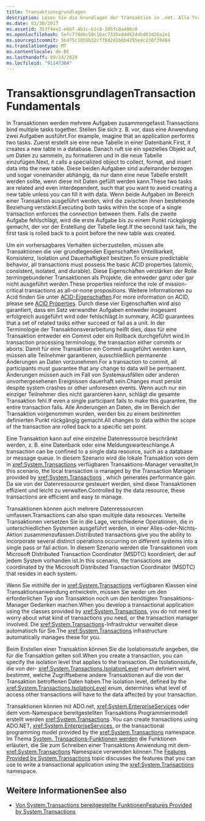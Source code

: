 ```yaml
---
title: Transaktionsgrundlagen
description: Lesen Sie die Grundlagen der Transaktion in .net. Alle Transaktionen müssen die grundlegenden ACID-Eigenschaften (atomar, konsistent, isoliert und dauerhaft) besitzen.
ms.date: 03/30/2017
ms.assetid: 353f4ee2-e6bf-4b1c-b1c8-385fc8a486c0
ms.openlocfilehash: 5efc778d6c50c16ac7335ed4d624dbd03d26a2e1
ms.sourcegitcommit: 5b475c1855b32cf78d2d1bbb4295e4c236f39464
ms.translationtype: MT
ms.contentlocale: de-DE
ms.lasthandoff: 09/24/2020
ms.locfileid: "91147384"
---
```

# <a name="transaction-fundamentals"></a><span data-ttu-id="0387a-104">Transaktionsgrundlagen</span><span class="sxs-lookup"><span data-stu-id="0387a-104">Transaction Fundamentals</span></span>

<span data-ttu-id="0387a-105">In Transaktionen werden mehrere Aufgaben zusammengefasst.</span><span class="sxs-lookup"><span data-stu-id="0387a-105">Transactions bind multiple tasks together.</span></span> <span data-ttu-id="0387a-106">Stellen Sie sich z.&#160;B. vor, dass eine Anwendung zwei Aufgaben ausführt.</span><span class="sxs-lookup"><span data-stu-id="0387a-106">For example, imagine that an application performs two tasks.</span></span> <span data-ttu-id="0387a-107">Zuerst erstellt sie eine neue Tabelle in einer Datenbank.</span><span class="sxs-lookup"><span data-stu-id="0387a-107">First, it creates a new table in a database.</span></span> <span data-ttu-id="0387a-108">Danach ruft sie ein spezielles Objekt auf, um Daten zu sammeln, zu formatieren und in die neue Tabelle einzufügen.</span><span class="sxs-lookup"><span data-stu-id="0387a-108">Next, it calls a specialized object to collect, format, and insert data into the new table.</span></span> <span data-ttu-id="0387a-109">Diese beiden Aufgaben sind aufeinander bezogen und sogar voneinander abhängig, da nur dann eine neue Tabelle erstellt werden sollte, wenn diese mit Daten gefüllt werden kann.</span><span class="sxs-lookup"><span data-stu-id="0387a-109">These two tasks are related and even interdependent, such that you want to avoid creating a new table unless you can fill it with data.</span></span> <span data-ttu-id="0387a-110">Wenn beide Aufgaben im Bereich einer Transaktion ausgeführt werden, wird die zwischen ihnen bestehende Beziehung verstärkt.</span><span class="sxs-lookup"><span data-stu-id="0387a-110">Executing both tasks within the scope of a single transaction enforces the connection between them.</span></span> <span data-ttu-id="0387a-111">Falls die zweite Aufgabe fehlschlägt, wird die erste Aufgabe bis zu einem Punkt rückgängig gemacht, der vor der Erstellung der Tabelle liegt.</span><span class="sxs-lookup"><span data-stu-id="0387a-111">If the second task fails, the first task is rolled back to a point before the new table was created.</span></span>  
  
 <span data-ttu-id="0387a-112">Um ein vorhersagbares Verhalten sicherzustellen, müssen alle Transaktionen die vier grundlegenden Eigenschaften Unteilbarkeit, Konsistenz, Isolation und Dauerhaftigkeit besitzen.</span><span class="sxs-lookup"><span data-stu-id="0387a-112">To ensure predictable behavior, all transactions must possess the basic ACID properties (atomic, consistent, isolated, and durable).</span></span> <span data-ttu-id="0387a-113">Diese Eigenschaften verstärken der Rolle termingebundener Transaktionen als Projekte, die entweder ganz oder gar nicht ausgeführt werden.</span><span class="sxs-lookup"><span data-stu-id="0387a-113">These properties reinforce the role of mission-critical transactions as all-or-none propositions.</span></span> <span data-ttu-id="0387a-114">Weitere Informationen zu Acid finden Sie unter [ACID-Eigenschaften](/windows/win32/cossdk/acid-properties).</span><span class="sxs-lookup"><span data-stu-id="0387a-114">For more information on ACID, please see [ACID Properties](/windows/win32/cossdk/acid-properties).</span></span> <span data-ttu-id="0387a-115">Durch diese vier Eigenschaften wird also garantiert, dass ein Satz verwandter Aufgaben entweder insgesamt erfolgreich ausgeführt wird oder fehlschlägt.</span><span class="sxs-lookup"><span data-stu-id="0387a-115">In summary, ACID guarantees that a set of related tasks either succeed or fail as a unit.</span></span> <span data-ttu-id="0387a-116">In der Terminologie der Transaktionsverarbeitung heißt dies, dass für eine Transaktion entweder ein Commit oder ein Rollback durchgeführt wird.</span><span class="sxs-lookup"><span data-stu-id="0387a-116">In transaction processing terminology, the transaction either commits or aborts.</span></span> <span data-ttu-id="0387a-117">Damit für eine Transaktion ein Commit ausgeführt werden kann, müssen alle Teilnehmer garantieren, ausschließlich permanente Änderungen an Daten vorzunehmen.</span><span class="sxs-lookup"><span data-stu-id="0387a-117">For a transaction to commit, all participants must guarantee that any change to data will be permanent.</span></span> <span data-ttu-id="0387a-118">Änderungen müssen auch im Fall von Systemausfällen oder anderen unvorhergesehenen Ereignissen dauerhaft sein.</span><span class="sxs-lookup"><span data-stu-id="0387a-118">Changes must persist despite system crashes or other unforeseen events.</span></span> <span data-ttu-id="0387a-119">Wenn auch nur ein einziger Teilnehmer dies nicht garantieren kann, schlägt die gesamte Transaktion fehl.</span><span class="sxs-lookup"><span data-stu-id="0387a-119">If even a single participant fails to make this guarantee, the entire transaction fails.</span></span> <span data-ttu-id="0387a-120">Alle Änderungen an Daten, die im Bereich der Transaktion vorgenommen wurden, werden bis zu einem bestimmten definierten Punkt rückgängig gemacht.</span><span class="sxs-lookup"><span data-stu-id="0387a-120">All changes to data within the scope of the transaction are rolled back to a specific set point.</span></span>  
  
 <span data-ttu-id="0387a-121">Eine Transaktion kann auf eine einzelne Datenressource beschränkt werden, z.&#160;B. eine Datenbank oder eine Meldungswarteschlange.</span><span class="sxs-lookup"><span data-stu-id="0387a-121">A transaction can be confined to a single data resource, such as a database or message queue.</span></span> <span data-ttu-id="0387a-122">In diesem Szenario wird die lokale Transaktion vom dem in <xref:System.Transactions> verfügbaren Transaktions-Manager verwaltet,</span><span class="sxs-lookup"><span data-stu-id="0387a-122">In this scenario, the local transaction is managed by the Transaction Manager provided by <xref:System.Transactions> , which generates performance gain.</span></span> <span data-ttu-id="0387a-123">Da sie von der Datenressource gesteuert werden, sind diese Transaktionen effizient und leicht zu verwalten.</span><span class="sxs-lookup"><span data-stu-id="0387a-123">Controlled by the data resource, these transactions are efficient and easy to manage.</span></span>  
  
 <span data-ttu-id="0387a-124">Transaktionen können auch mehrere Datenressourcen umfassen.</span><span class="sxs-lookup"><span data-stu-id="0387a-124">Transactions can also span multiple data resources.</span></span> <span data-ttu-id="0387a-125">Verteilte Transaktionen versetzen Sie in die Lage, verschiedene Operationen, die in unterschiedlichen Systemen ausgeführt werden, in einer Alles-oder-Nichts-Aktion zusammenzufassen.</span><span class="sxs-lookup"><span data-stu-id="0387a-125">Distributed transactions give you the ability to incorporate several distinct operations occurring on different systems into a single pass or fail action.</span></span> <span data-ttu-id="0387a-126">In diesem Szenario werden die Transaktionen vom Microsoft Distributed Transaction Coordinator (MSDTC) koordiniert, der auf jedem System vorhanden ist.</span><span class="sxs-lookup"><span data-stu-id="0387a-126">In this scenario, the transactions are coordinated by the Microsoft Distributed Transaction Coordinator (MSDTC) that resides in each system.</span></span>  
  
 <span data-ttu-id="0387a-127">Wenn Sie mithilfe der in <xref:System.Transactions> verfügbaren Klassen eine Transaktionsanwendung entwickeln, müssen Sie weder um den erforderlichen Typ von Transaktion noch um den benötigten Transaktions-Manager Gedanken machen.</span><span class="sxs-lookup"><span data-stu-id="0387a-127">When you develop a transactional application using the classes provided by <xref:System.Transactions>, you do not need to worry about what kind of transactions you need, or the transaction manager involved.</span></span> <span data-ttu-id="0387a-128">Die <xref:System.Transactions>-Infrastruktur verwaltet diese automatisch für Sie.</span><span class="sxs-lookup"><span data-stu-id="0387a-128">The <xref:System.Transactions> infrastructure automatically manages these for you.</span></span>  
  
 <span data-ttu-id="0387a-129">Beim Erstellen einer Transaktion können Sie die Isolationsstufe angeben, die für die Transaktion gelten soll.</span><span class="sxs-lookup"><span data-stu-id="0387a-129">When you create a transaction, you can specify the isolation level that applies to the transaction.</span></span> <span data-ttu-id="0387a-130">Die Isolationsstufe, die von der- <xref:System.Transactions.IsolationLevel> enum definiert wird, bestimmt, welche Zugriffsebene andere Transaktionen auf die von der Transaktion betroffenen Daten haben.</span><span class="sxs-lookup"><span data-stu-id="0387a-130">The isolation level, defined by the <xref:System.Transactions.IsolationLevel> enum, determines what level of access other transactions will have to the data affected by your transaction.</span></span>  
  
 <span data-ttu-id="0387a-131">Transaktionen können mit ADO.net, <xref:System.EnterpriseServices> oder dem vom-Namespace bereitgestellten Transaktions Programmiermodell erstellt werden <xref:System.Transactions> .</span><span class="sxs-lookup"><span data-stu-id="0387a-131">You can create transactions using ADO.NET, <xref:System.EnterpriseServices>, or the transactional programming model provided by the <xref:System.Transactions> namespace.</span></span> <span data-ttu-id="0387a-132">Im Thema [System. Transactions-Funktionen werden](features-provided-by-system-transactions.md) die Funktionen erläutert, die Sie zum Schreiben einer Transaktions Anwendung mit dem- <xref:System.Transactions> Namespace verwenden können.</span><span class="sxs-lookup"><span data-stu-id="0387a-132">The [Features Provided by System.Transactions](features-provided-by-system-transactions.md) topic discusses the features that you can use to write a transactional application using the <xref:System.Transactions> namespace.</span></span>  
  
## <a name="see-also"></a><span data-ttu-id="0387a-133">Weitere Informationen</span><span class="sxs-lookup"><span data-stu-id="0387a-133">See also</span></span>

- [<span data-ttu-id="0387a-134">Von System.Transactions bereitgestellte Funktionen</span><span class="sxs-lookup"><span data-stu-id="0387a-134">Features Provided by System.Transactions</span></span>](features-provided-by-system-transactions.md)
